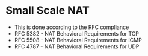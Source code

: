 Small Scale NAT
================
* This is done according to the RFC compliance 
*	RFC 5382 - NAT Behavioral Requirements for TCP
*	RFC 5508 - NAT Behavioral Requirements for ICMP
*	RFC 4787 - NAT Behavioral Requirements for UDP
